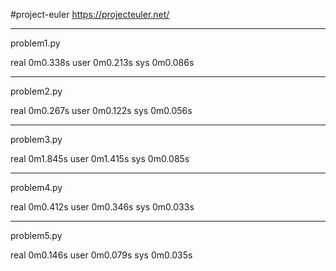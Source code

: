 #project-euler
https://projecteuler.net/
---
problem1.py

real	0m0.338s
user	0m0.213s
sys	0m0.086s
---
problem2.py

real	0m0.267s
user	0m0.122s
sys	0m0.056s
---
problem3.py

real	0m1.845s
user	0m1.415s
sys	0m0.085s
---
problem4.py

real	0m0.412s
user	0m0.346s
sys	0m0.033s
---
problem5.py

real	0m0.146s
user	0m0.079s
sys	0m0.035s
